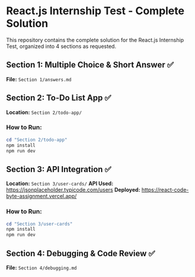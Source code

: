 # React.js Internship Test - Complete Solution

This repository contains the complete solution for the React.js Internship Test, organized into 4 sections as requested.

## Section 1: Multiple Choice & Short Answer ✅

**File:** `Section 1/answers.md`

## Section 2: To-Do List App ✅

**Location:** `Section 2/todo-app/`

### How to Run:

```powershell
cd "Section 2/todo-app"
npm install
npm run dev
```

## Section 3: API Integration ✅

**Location:** `Section 3/user-cards/`
**API Used:** https://jsonplaceholder.typicode.com/users
**Deployed:** https://react-code-byte-assignment.vercel.app/

### How to Run:

```powershell
cd "Section 3/user-cards"
npm install
npm run dev
```

## Section 4: Debugging & Code Review ✅

**File:** `Section 4/debugging.md`
